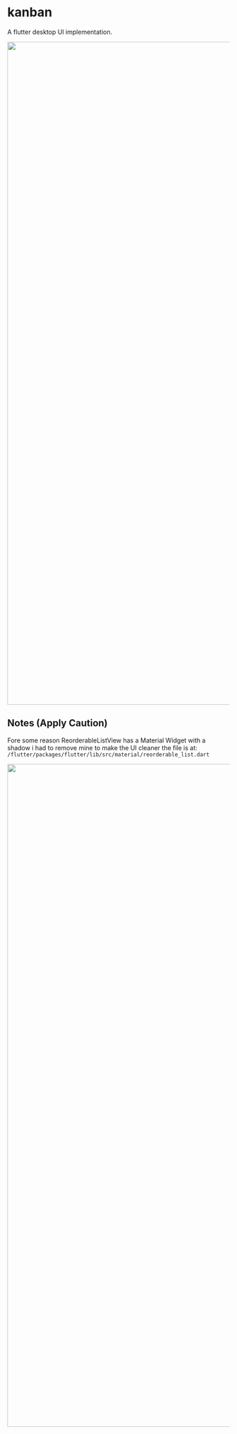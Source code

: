 # kanban

A flutter desktop UI implementation.

<p float="left">
  <img src="https://raw.githubusercontent.com/Zfinix/kanban/master/screenshot/splash.gif" width="1500" />
  
## Notes (Apply Caution)
Fore some reason ReorderableListView has a Material Widget with a shadow i had to remove mine to make the UI cleaner the file is at:
    ```
    /flutter/packages/flutter/lib/src/material/reorderable_list.dart
    ```
<p float="left">
  <img src="https://raw.githubusercontent.com/Zfinix/kanban/master/screenshot/splash.png" width="1500" />
